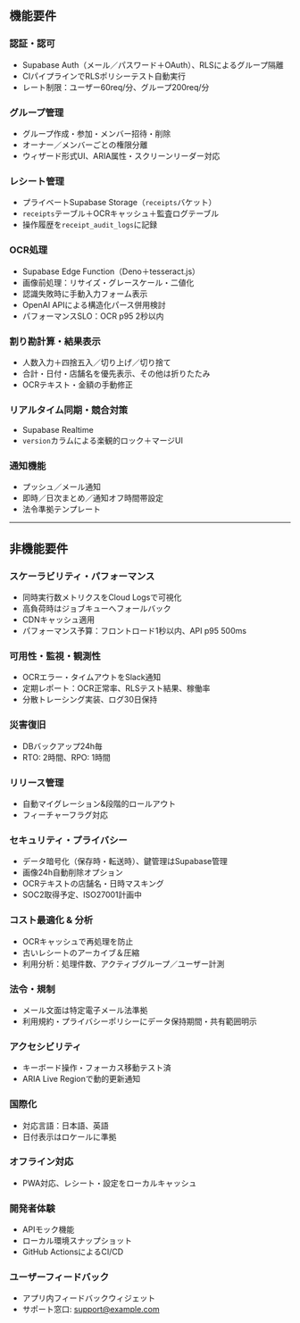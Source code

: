 ## 機能要件

### 認証・認可
- Supabase Auth（メール／パスワード＋OAuth）、RLSによるグループ隔離  
- CIパイプラインでRLSポリシーテスト自動実行  
- レート制限：ユーザー60req/分、グループ200req/分  

### グループ管理
- グループ作成・参加・メンバー招待・削除  
- オーナー／メンバーごとの権限分離  
- ウィザード形式UI、ARIA属性・スクリーンリーダー対応  

### レシート管理
- プライベートSupabase Storage（`receipts`バケット）  
- `receipts`テーブル＋OCRキャッシュ＋監査ログテーブル  
- 操作履歴を`receipt_audit_logs`に記録  

### OCR処理
- Supabase Edge Function（Deno＋tesseract.js）  
- 画像前処理：リサイズ・グレースケール・二値化  
- 認識失敗時に手動入力フォーム表示  
- OpenAI APIによる構造化パース併用検討  
- パフォーマンスSLO：OCR p95 2秒以内  

### 割り勘計算・結果表示
- 人数入力＋四捨五入／切り上げ／切り捨て  
- 合計・日付・店舗名を優先表示、その他は折りたたみ  
- OCRテキスト・金額の手動修正  

### リアルタイム同期・競合対策
- Supabase Realtime  
- `version`カラムによる楽観的ロック＋マージUI  

### 通知機能
- プッシュ／メール通知  
- 即時／日次まとめ／通知オフ時間帯設定  
- 法令準拠テンプレート  

---

## 非機能要件

### スケーラビリティ・パフォーマンス
- 同時実行数メトリクスをCloud Logsで可視化  
- 高負荷時はジョブキューへフォールバック  
- CDNキャッシュ適用  
- パフォーマンス予算：フロントロード1秒以内、API p95 500ms  

### 可用性・監視・観測性
- OCRエラー・タイムアウトをSlack通知  
- 定期レポート：OCR正常率、RLSテスト結果、稼働率  
- 分散トレーシング実装、ログ30日保持  

### 災害復旧
- DBバックアップ24h毎  
- RTO: 2時間、RPO: 1時間  

### リリース管理
- 自動マイグレーション&段階的ロールアウト  
- フィーチャーフラグ対応  

### セキュリティ・プライバシー
- データ暗号化（保存時・転送時）、鍵管理はSupabase管理  
- 画像24h自動削除オプション  
- OCRテキストの店舗名・日時マスキング  
- SOC2取得予定、ISO27001計画中  

### コスト最適化 & 分析
- OCRキャッシュで再処理を防止  
- 古いレシートのアーカイブ＆圧縮  
- 利用分析：処理件数、アクティブグループ／ユーザー計測  

### 法令・規制
- メール文面は特定電子メール法準拠  
- 利用規約・プライバシーポリシーにデータ保持期間・共有範囲明示  

### アクセシビリティ
- キーボード操作・フォーカス移動テスト済  
- ARIA Live Regionで動的更新通知  

### 国際化
- 対応言語：日本語、英語  
- 日付表示はロケールに準拠  

### オフライン対応
- PWA対応、レシート・設定をローカルキャッシュ  

### 開発者体験
- APIモック機能  
- ローカル環境スナップショット  
- GitHub ActionsによるCI/CD  

### ユーザーフィードバック
- アプリ内フィードバックウィジェット  
- サポート窓口: support@example.com  
